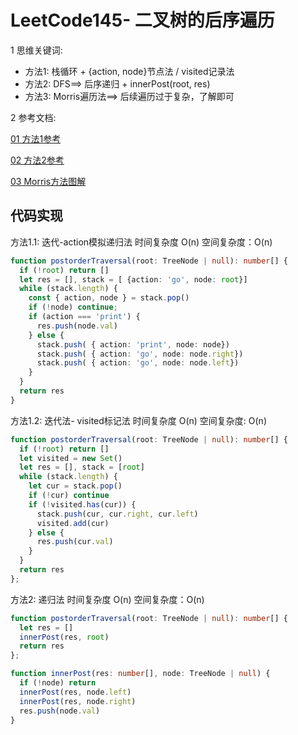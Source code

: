 # LeetCode145- 二叉树的后序遍历


1 思维关键词: 
  - 方法1: 栈循环 + {action, node}节点法 / visited记录法
  - 方法2: DFS==> 后序递归 + innerPost(root, res)
  - 方法3: Morris遍历法==> 后续遍历过于复杂，了解即可
  
2 参考文档:

[01 方法1参考](https://leetcode.cn/problems/binary-tree-inorder-traversal/solution/yan-se-biao-ji-fa-yi-chong-tong-yong-qie-jian-ming/)

[02 方法2参考](https://leetcode.cn/problems/binary-tree-postorder-traversal/solution/a-li-mian-shi-ti-zhi-yong-zhan-qu-zuo-er-cha-shu-d/)

[03 Morris方法图解](https://leetcode.cn/problems/binary-tree-postorder-traversal/solutions/33827/xiang-xi-tong-su-de-si-lu-fen-xi-duo-jie-fa-by--34/)


## 代码实现

方法1.1: 迭代-action模拟递归法  时间复杂度 O(n)  空间复杂度：O(n)

```ts
function postorderTraversal(root: TreeNode | null): number[] {
  if (!root) return []
  let res = [], stack = [ {action: 'go', node: root}]
  while (stack.length) {
    const { action, node } = stack.pop()
    if (!node) continue;
    if (action === 'print') {
      res.push(node.val)
    } else {
      stack.push( { action: 'print', node: node})
      stack.push( { action: 'go', node: node.right})
      stack.push( { action: 'go', node: node.left})
    }
  }
  return res
}
```

方法1.2: 迭代法- visited标记法  时间复杂度 O(n)  空间复杂度: O(n)

```ts
function postorderTraversal(root: TreeNode | null): number[] {
  if (!root) return []
  let visited = new Set()
  let res = [], stack = [root]
  while (stack.length) {
    let cur = stack.pop()
    if (!cur) continue
    if (!visited.has(cur)) {
      stack.push(cur, cur.right, cur.left)
      visited.add(cur)
    } else {
      res.push(cur.val)
    }
  }
  return res
};
```

方法2: 递归法  时间复杂度 O(n)  空间复杂度：O(n)

```ts
function postorderTraversal(root: TreeNode | null): number[] {
  let res = []
  innerPost(res, root)
  return res
};

function innerPost(res: number[], node: TreeNode | null) {
  if (!node) return 
  innerPost(res, node.left)
  innerPost(res, node.right)
  res.push(node.val)
}
```
